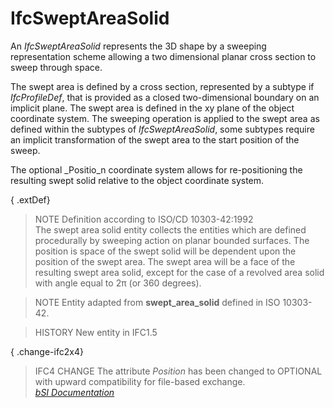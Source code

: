 IfcSweptAreaSolid
=================
An _IfcSweptAreaSolid_ represents the 3D shape by a sweeping representation
scheme allowing a two dimensional planar cross section to sweep through space.  
  
The swept area is defined by a cross section, represented by a subtype if
_IfcProfileDef_, that is provided as a closed two-dimensional boundary on an
implicit plane. The swept area is defined in the xy plane of the object
coordinate system. The sweeping operation is applied to the swept area as
defined within the subtypes of _IfcSweptAreaSolid_, some subtypes require an
implicit transformation of the swept area to the start position of the sweep.  
  
The optional _Positio_n coordinate system allows for re-positioning the
resulting swept solid relative to the object coordinate system.  
  
{ .extDef}  
> NOTE  Definition according to ISO/CD 10303-42:1992  
> The swept area solid entity collects the entities which are defined
> procedurally by sweeping action on planar bounded surfaces. The position is
> space of the swept solid will be dependent upon the position of the swept
> area. The swept area will be a face of the resulting swept area solid,
> except for the case of a revolved area solid with angle equal to 2π (or 360
> degrees).  
  
> NOTE  Entity adapted from **swept_area_solid** defined in ISO 10303-42.  
  
> HISTORY  New entity in IFC1.5  
  
{ .change-ifc2x4}  
> IFC4 CHANGE  The attribute _Position_ has been changed to OPTIONAL with
> upward compatibility for file-based exchange.  
[ _bSI
Documentation_](https://standards.buildingsmart.org/IFC/DEV/IFC4_2/FINAL/HTML/schema/ifcgeometricmodelresource/lexical/ifcsweptareasolid.htm)



